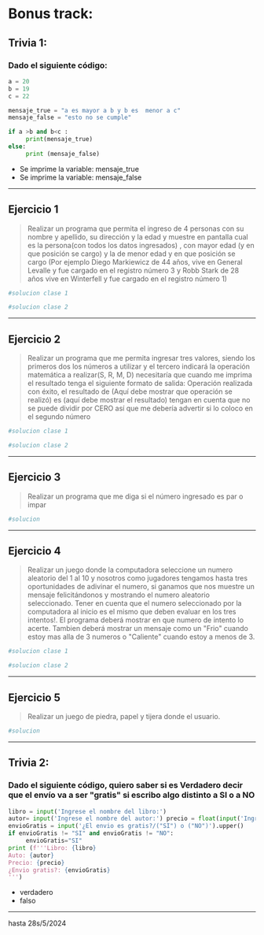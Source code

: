 # Bonus track: 

## Trivia 1: 
### Dado el siguiente código:

```python
a = 20 
b = 19
c = 22

mensaje_true = "a es mayor a b y b es  menor a c"
mensaje_false = "esto no se cumple"

if a >b and b<c :
     print(mensaje_true)
else:
     print (mensaje_false)
```
- Se imprime la variable: mensaje_true
- Se imprime la variable: mensaje_false

---

## Ejercicio 1

> Realizar un programa que permita el ingreso de 4 personas con su nombre y apellido, su dirección y la edad y muestre en pantalla cual es la persona(con todos los datos ingresados) ,  con mayor edad (y en que posición se cargo) y la de menor edad y en que posición se cargo (Por ejemplo Diego Markiewicz de 44 años, vive en General Levalle y  fue cargado en el registro número 3 y Robb Stark de 28 años vive en Winterfell y fue cargado en el registro número 1)

```python
#solucion clase 1
```

```python
#solucion clase 2
```
---

## Ejercicio 2

> Realizar un programa que me permita ingresar tres valores, siendo los primeros dos los números a utilizar y el tercero indicará la operación matemática a realizar(S, R, M, D) necesitaría que cuando me imprima el resultado tenga el siguiente formato de salida: 
> Operación realizada con éxito, el resultado de (Aquí debe mostrar que operación se realizó) es (aquí debe mostrar el resultado) tengan en cuenta que no se puede dividir por CERO así que me debería advertir si lo coloco en el segundo número

```python
#solucion clase 1
```

```python
#solucion clase 2
```
---

## Ejercicio 3
> Realizar un programa que me diga si el número ingresado es par o impar

```python
#solucion
```

---

## Ejercicio 4

> Realizar un juego donde la computadora seleccione un numero aleatorio del 1 al 10 y nosotros como jugadores tengamos hasta tres oportunidades de adivinar el numero, si ganamos que nos muestre un mensaje felicitándonos y mostrando el numero aleatorio seleccionado. Tener en cuenta que el numero seleccionado por la computadora al inicio es el mismo que deben evaluar en los tres intentos!. El programa deberá mostrar en que numero de intento lo acerte. Tambien deberá mostrar un mensaje como un "Frio" cuando estoy mas alla de 3 numeros o "Caliente" cuando estoy a menos de 3.


```python
#solucion clase 1
```

```python
#solucion clase 2
```
---

## Ejercicio 5
> Realizar un juego de piedra, papel y tijera donde el usuario.

```python
#solucion
```  
---

## Trivia 2: 
### Dado el siguiente código, quiero saber si es Verdadero decir que el envío va a ser "gratis" si escribo algo distinto a SI o a NO

```python
libro = input('Ingrese el nombre del libro:')
autor= input('Ingrese el nombre del autor:') precio = float(input('Ingrese el precio:'))
envioGratis = input('¿El envio es gratis?/("SI") o ("NO")').upper()
if envioGratis != "SI" and envioGratis != "NO":
     envioGratis="SI"
print (f'''Libro: {libro}
Auto: {autor}
Precio: {precio}
¿Envio gratis?: {envioGratis}
''')

```
- verdadero
- falso
---
hasta 28s/5/2024
